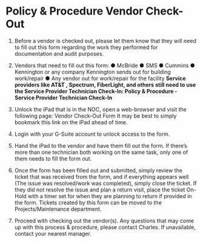 # Policy & Procedure Vendor Check-Out 

1. Before a vendor is checked out, please let them know that they will need to fill out this     form regarding the work they performed for documentation and audit purposes. 

2. Vendors that need to fill out this form: ● McBride ● SMS ● Cummins ● Kennington or any company Kennington sends out for building work/repair ● Any vendor out for work/repair for the facility     **Service providers like **AT&T** , **Spectrum, FiberLight,** and others still need to use the Service Provider Technician Check-In: Policy & Procedure - Service Provider Technician Check-In** 

3. Unlock the iPad that is in the NOC, open a web-browser and visit the following page:     Vendor Check-Out Form     It may be best to simply bookmark this link on the iPad ahead of time. 

4. Login with your G-Suite account to unlock access to the form. 

5. Hand the iPad to the vendor and have them fill out the form. If there’s more than one     technician both working on the same task, only one of them needs to fill the form out. 

6. Once the form has been filled out and submitted, simply review the ticket that was     received from the form, and if everything appears well (The issue was resolved/work     was completed), simply close the ticket. If they did not resolve the issue and plan a     return visit, place the ticket On-Hold with a timer set for when they are planning to return     if provided in the form. Tickets created by this form can be moved to the     Projects/Maintenance department. 

7. Proceed with checking out the vendor(s).     Any questions that may come up with this process & procedure, please contact Charles.     If unavailable, contact your nearest manager. 


